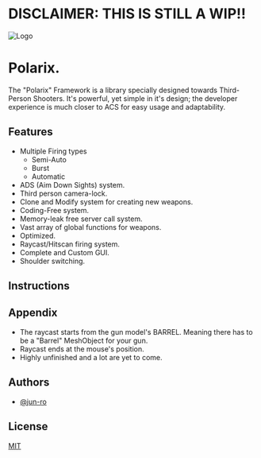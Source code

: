 # DISCLAIMER: THIS IS STILL A WIP!!


![Logo](https://cdn.discordapp.com/attachments/1084279612831440978/1139731794028146738/Polarix_Framework_Title.png)


# Polarix.

The "Polarix" Framework is a library specially designed towards Third-Person Shooters.
It's powerful, yet simple in it's design; the developer experience is much closer to ACS for easy usage and adaptability.



## Features

- Multiple Firing types
    - Semi-Auto
    - Burst
    - Automatic
- ADS (Aim Down Sights) system.
- Third person camera-lock.
- Clone and Modify system for creating new weapons.
- Coding-Free system.
- Memory-leak free server call system.
- Vast array of global functions for weapons.
- Optimized.
- Raycast/Hitscan firing system.
- Complete and Custom GUI.
- Shoulder switching.

## Instructions



## Appendix

- The raycast starts from the gun model's BARREL. Meaning there has to be a "Barrel" MeshObject for your gun.
- Raycast ends at the mouse's position.
- Highly unfinished and a lot are yet to come.

## Authors

- [@jun-ro](https://www.github.com/jun-ro)


## License

[MIT](https://choosealicense.com/licenses/mit/)

